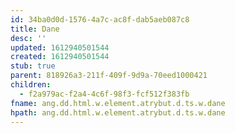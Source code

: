 ```yaml
---
id: 34ba0d0d-1576-4a7c-ac8f-dab5aeb087c8
title: Dane
desc: ''
updated: 1612940501544
created: 1612940501544
stub: true
parent: 818926a3-211f-409f-9d9a-70eed1000421
children:
  - f2a979ac-f2a4-4c6f-98f3-fcf512f383fb
fname: ang.dd.html.w.element.atrybut.d.ts.w.dane
hpath: ang.dd.html.w.element.atrybut.d.ts.w.dane
---
```




